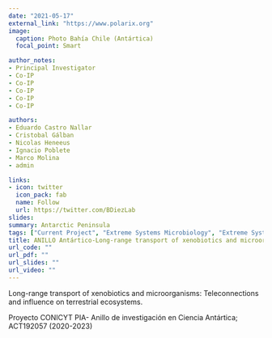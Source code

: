```yaml
---
date: "2021-05-17"
external_link: "https://www.polarix.org"
image:
  caption: Photo Bahía Chile (Antártica)
  focal_point: Smart

author_notes:
- Principal Investigator
- Co-IP
- Co-IP
- Co-IP
- Co-IP
- Co-IP

authors:
- Eduardo Castro Nallar
- Cristobal Gálban
- Nicolas Heneeus
- Ignacio Poblete
- Marco Molina
- admin

links:
- icon: twitter
  icon_pack: fab
  name: Follow
  url: https://twitter.com/BDiezLab
slides: 
summary: Antarctic Peninsula
tags: ["Current Project", "Extreme Systems Microbiology", "Extreme Systems Virology"]
title: ANILLO Antártico-Long-range transport of xenobiotics and microorganisms
url_code: ""
url_pdf: ""
url_slides: ""
url_video: ""
---
```


Long-range transport of xenobiotics and microorganisms: Teleconnections and influence on terrestrial ecosystems.


Proyecto CONICYT PIA- Anillo de investigación en Ciencia Antártica; ACT192057 (2020-2023)
